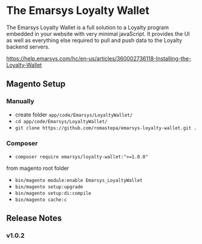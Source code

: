 # The Emarsys Loyalty Wallet 

The Emarsys Loyalty Wallet is a full solution to a Loyalty program embedded in your website with very minimal javaScript. It provides the UI as well as everything else required to pull and push data to the Loyalty backend servers.

https://help.emarsys.com/hc/en-us/articles/360002736118-Installing-the-Loyalty-Wallet



## Magento Setup

### Manually
- create folder `app/code/Emarsys/LoyaltyWallet/`
- `cd app/code/Emarsys/LoyaltyWallet/`
- `git clone https://github.com/romastepa/emarsys-loyalty-wallet.git .`
### Composer
- `composer require emarsys/loyalty-wallet:">=1.0.0"`

from magento root folder
- `bin/magento module:enable Emarsys_LoyaltyWallet`
- `bin/magento setup:upgrade`
- `bin/magento setup:di:compile`
- `bin/magento cache:c`



## Release Notes

### v1.0.2
